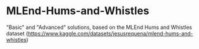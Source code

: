 # MLEnd-Hums-and-Whistles
"Basic" and "Advanced" solutions, based on the MLEnd Hums and Whistles dataset (https://www.kaggle.com/datasets/jesusrequena/mlend-hums-and-whistles)
